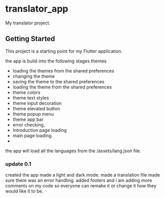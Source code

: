 # translator_app

My translator project.

## Getting Started

This project is a starting point for my Flutter application.

the app is build into the following stages
themes
- loading the themes from the shared preferences
- changing the theme
- saving the theme to the shared preferences
- loading the theme from the shared preferences
- theme colors
- theme text styles
- theme input decoration
- theme elevated button
- theme popup menu
- theme app bar
- error checking, 
- Introduction page loading
- main page loading.
- 



the app will load all the languages from the /assets/lang.json file.

### update 0.1

created the app
made a light and dark mode.
made a translation file
made sure there was an error handling.
added footers and i am adding more comments on my code so everyone can remake it or change it how they would like it to be.

